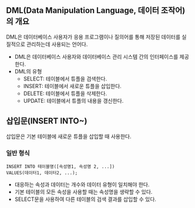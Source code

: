 ## DML(Data Manipulation Language, 데이터 조작어)의 개요

DML은 데이터베이스 사용자가 응용 프로그램이나 질의어를 통해 저장된 데이터를 실질적으로 관리하는데 사용되는 언어다.

- DML은 데이터베이스 사용자와 데이터베이스 관리 시스템 간의 인터페이스를 제공한다.
- DML의 유형
  - SELECT: 테이블에서 튜플을 검색한다.
  - INSERT: 테이블에서 새로운 튜플을 삽입한다.
  - DELETE: 테이블에서 튜플을 삭제한다.
  - UPDATE: 테이블에서 튜플의 내용을 갱신한다.
 
## 삽입문(INSERT INTO~)

삽입문은 기본 테이블에 새로운 튜플을 삽입할 때 사용한다.

### 일반 형식

```
INSERT INTO 테이블명([속성명1, 속성명 2, ...])
VALUES(데이터1, 데이터2, ...);
```

- 대응하는 속성과 데이터는 개수와 데이터 유형이 일치해야 한다.
- 기본 테이블의 모든 속성을 사용할 때는 속성명을 생략할 수 있다.
- SELECT문을 사용하여 다른 테이블의 검색 결과를 삽입할 수 있다.
